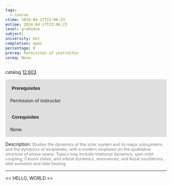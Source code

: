 ```yaml
---
tags:
  - course
ctime: 2024-04-17T23:06:23
mstime: 2024-04-17T23:06:23
level: graduate
subject: 
university: mit
completion: open
percentage: 0
prereq: Permission of instructor
coreq: None.
---
```


catalog [12.603](http://student.mit.edu/catalog/m12c.html#12.603)

<span style="display: block; padding: 15px; background-color: rgb(100, 100, 100, 0.2);"><font id="m_prereq815_0" style="display: block; font-family: Arial, sans-serif; font-weight: bold; padding: 5px">Prerequisites</font><br><span id="prereq815_0">Permission of instructor</span></span>
<span style="display: block; padding: 15px; background-color: rgb(100, 100, 100, 0.2);"><font id="m_coreq815_0" style="display: block; font-family: Arial, sans-serif; font-weight: bold; padding: 5px">Corequisites</font><br><span id="coreq815_0">None.</span></span>

<font style="">Description:</font>
<font style="color: grey; font-size: 0.8rem;">Studies the dynamics of the solar system and its major subsystems, and the dynamics of exoplanets, with a modern emphasis on the qualitative structure of phase space. Topics may include rotational dynamics, spin-orbit coupling, Cassini states, and orbital dynamics, resonances, and Kozai oscillations, tidal evolution and tidal heating.</font>



---

<< HELLO, WORLD >>

